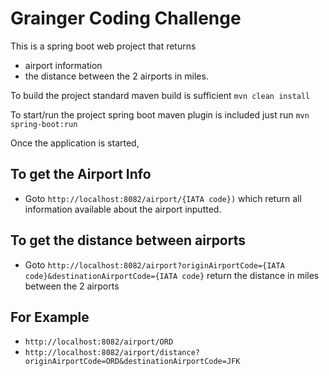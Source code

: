 # Grainger Coding Challenge

This is a spring boot web project that returns
   - airport information  
   - the distance between the 2 airports in miles.

To build the project standard maven build is sufficient `mvn clean install`

To start/run the project spring boot maven plugin is included just run `mvn spring-boot:run`

Once the application is started,
## To get the Airport Info 
- Goto `http://localhost:8082/airport/{IATA code})`  which return all information available about the airport inputted.

## To get the distance between airports
- Goto `http://localhost:8082/airport?originAirportCode={IATA code}&destinationAirportCode={IATA code}` return the distance in miles between the 2 airports



## For Example
- `http://localhost:8082/airport/ORD`
- `http://localhost:8082/airport/distance?originAirportCode=ORD&destinationAirportCode=JFK`
